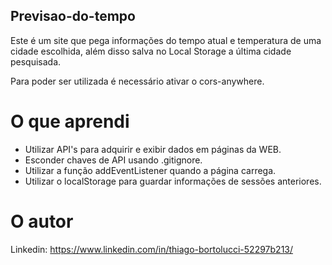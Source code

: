 ## Previsao-do-tempo

Este é um site que pega informações do tempo atual e temperatura de uma cidade escolhida, além disso salva no Local Storage a última cidade pesquisada.

Para poder ser utilizada é necessário ativar o cors-anywhere.

# O que aprendi

- Utilizar API's para adquirir e exibir dados em páginas da WEB.
- Esconder chaves de API usando .gitignore.
- Utilizar a função addEventListener quando a página carrega.
- Utilizar o localStorage para guardar informações de sessões anteriores.

# O autor

Linkedin: https://www.linkedin.com/in/thiago-bortolucci-52297b213/